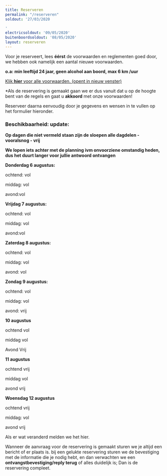 ```yaml
---
title: Reserveren
permalink: "/reserveren"
soldout: '27/03/2020

'
electricsoldout: '09/05/2020'
buitenboordsoldout: '08/05/2020'
layout: reserveren
---
```


Voor je reserveert, lees **éérst** de voorwaarden en reglementen goed door,   
we hebben ook namelijk een aantal nieuwe voorwaarden.

**o.a: min leeftijd 24 jaar, geen alcohol aan boord, max 6 km /uur**

[Klik **hier** voor alle voorwaarden. (opent in nieuw venster)](http://descheepsjongens.nl/voorwaarden)

*Als de reservering is gemaakt gaan we er dus vanuit dat u op de hoogte bent van de regels en gaat u **akkoord** met onze voorwaarden!

Reserveer daarna eenvoudig door je gegevens en wensen in te vullen op het formulier hieronder.

### Beschikbaarheid: update:
 

**Op dagen die niet vermeld staan
 zijn de sloepen alle dagdelen - vooralsnog - vrij**


**We lopen iets achter met de planning ivm onvoorziene omstandig heden, dus het duurt langer voor jullie antwoord ontvangen**

**Donderdag 6 augustus:**

ochtend: vol

middag: vol

avond:vol


**Vrijdag 7 augustus:**

ochtend: vol

middag: vol 

avond:vol

**Zaterdag 8 augustus:**

ochtend: vol 

middag: vol

avond: vol

**Zondag 9 augustus:** 

ochtend: vol

middag: vol 

avond: vrij

**10 augustus** 

ochtend  vol

middag  vol

Avond Vrij

**11 augustus**

ochtend vrij

middag vol

avond vrij

**Woensdag 12 augustus**

ochtend vrij

middag: vol

avond vrij


Als er wat veranderd melden we het hier.

Wanneer de aanvraag voor de reservering is gemaakt sturen we je altijd een bericht of er plaats is.
bij een gelukte reservering sturen we de bevestiging met de informatie die je nodig hebt, en dan verwachten we een **ontvangstbevestiging/reply terug** of alles duidelijk is; Dan is de reservering compleet.